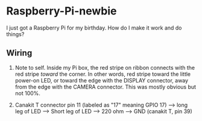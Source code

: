 Raspberry-Pi-newbie
========

I just got a Raspberry Pi for my birthday. How do I make it work and
do things?

Wiring
--------

1. Note to self. Inside my Pi box, the red stripe on ribbon connects
with the red stripe *toward* the corner. In other words, red stripe
toward the little power-on LED, or toward the edge with the DISPLAY
connector, away from the edge with the CAMERA connector. This was
mostly obvious but not 100%.

2. Canakit T connector pin 11 (labeled as "17" meaning GPIO 17) -->
long leg of LED --> Short leg of LED --> 220 ohm --> GND (canakit T,
pin 39)


